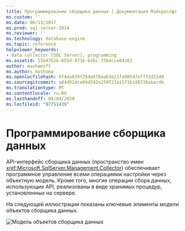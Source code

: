 ```yaml
---
title: Программирование сборщика данных | Документация Майкрософт
ms.custom: ''
ms.date: 06/13/2017
ms.prod: sql-server-2014
ms.reviewer: ''
ms.technology: database-engine
ms.topic: reference
helpviewer_keywords:
- data collector [SQL Server], programming
ms.assetid: 53b4752b-055d-4716-b2bc-75b4cce84101
author: mashamsft
ms.author: mathoma
ms.openlocfilehash: 9f4da839f25da8f8aab3e21fa98547eff72d2140
ms.sourcegitcommit: ad4d92dce894592a259721a1571b1d8736abacdb
ms.translationtype: MT
ms.contentlocale: ru-RU
ms.lasthandoff: 08/04/2020
ms.locfileid: "87751439"
---
```

# <a name="data-collector-programming"></a>Программирование сборщика данных
  API-интерфейс сборщика данных (пространство имен <xref:Microsoft.SqlServer.Management.Collector>) обеспечивает программное управление всеми операциями настройки через объектную модель. Кроме того, многие операции сбора данных, использующие API, реализованы в виде хранимых процедур, установленных на сервере.

 На следующей иллюстрации показаны ключевые элементы модели объектов сборщика данных.

 ![Модель объектов сборщика данных](../../../2014/database-engine/dev-guide/media/dc-objectmodel.gif "Модель объектов сборщика данных")


